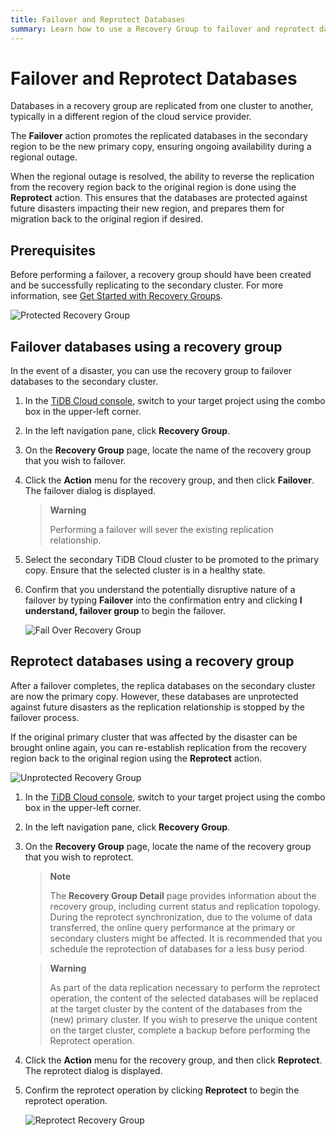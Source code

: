 ```yaml
---
title: Failover and Reprotect Databases
summary: Learn how to use a Recovery Group to failover and reprotect databases between TiDB Cloud clusters.
---
```


# Failover and Reprotect Databases

Databases in a recovery group are replicated from one cluster to another, typically in a different region of the cloud service provider.

The **Failover** action promotes the replicated databases in the secondary region to be the new primary copy, ensuring ongoing availability during a regional outage.

When the regional outage is resolved, the ability to reverse the replication from the recovery region back to the original region is done using the **Reprotect** action. This ensures that the databases are protected against future disasters impacting their new region, and prepares them for migration back to the original region if desired.

## Prerequisites

Before performing a failover, a recovery group should have been created and be successfully replicating to the secondary cluster. For more information, see [Get Started with Recovery Groups](/tidb-cloud/recovery-group-get-started.md).

![Protected Recovery Group](https://docs-download.pingcap.com/media/images/docs/tidb-cloud/recovery-group/recovery-group-protected.png)

## Failover databases using a recovery group

In the event of a disaster, you can use the recovery group to failover databases to the secondary cluster.

1. In the [TiDB Cloud console](https://tidbcloud.com/), switch to your target project using the combo box in the upper-left corner.

2. In the left navigation pane, click **Recovery Group**.

3. On the **Recovery Group** page, locate the name of the recovery group that you wish to failover.

4. Click the **Action** menu for the recovery group, and then click **Failover**. The failover dialog is displayed.

    > **Warning**
    >
    > Performing a failover will sever the existing replication relationship.

5. Select the secondary TiDB Cloud cluster to be promoted to the primary copy. Ensure that the selected cluster is in a healthy state.

6. Confirm that you understand the potentially disruptive nature of a failover by typing **Failover** into the confirmation entry and clicking **I understand, failover group** to begin the failover.

    ![Fail Over Recovery Group](https://docs-download.pingcap.com/media/images/docs/tidb-cloud/recovery-group/recovery-group-failover.png)

## Reprotect databases using a recovery group

After a failover completes, the replica databases on the secondary cluster are now the primary copy. However, these databases are unprotected against future disasters as the replication relationship is stopped by the failover process.

If the original primary cluster that was affected by the disaster can be brought online again, you can re-establish replication from the recovery region back to the original region using the **Reprotect** action.

![Unprotected Recovery Group](https://docs-download.pingcap.com/media/images/docs/tidb-cloud/recovery-group/recovery-group-unprotected.png)

1. In the [TiDB Cloud console](https://tidbcloud.com/), switch to your target project using the combo box in the upper-left corner.

2. In the left navigation pane, click **Recovery Group**.

3. On the **Recovery Group** page, locate the name of the recovery group that you wish to reprotect.

    > **Note**
    >
    > The **Recovery Group Detail** page provides information about the recovery group, including current status and replication topology.
    > During the reprotect synchronization, due to the volume of data transferred, the online query performance at the primary or secondary clusters might be affected. It is recommended that you schedule the reprotection of databases for a less busy period.

    > **Warning**
    > 
    > As part of the data replication necessary to perform the reprotect operation, the content of the selected databases will be replaced at the target cluster by the content of the databases from the (new) primary cluster. If you wish to preserve the unique content on the target cluster, complete a backup before performing the Reprotect operation.

4. Click the **Action** menu for the recovery group, and then click **Reprotect**. The reprotect dialog is displayed.

5. Confirm the reprotect operation by clicking **Reprotect** to begin the reprotect operation.

    ![Reprotect Recovery Group](https://docs-download.pingcap.com/media/images/docs/tidb-cloud/recovery-group/recovery-group-reprotected.png)
